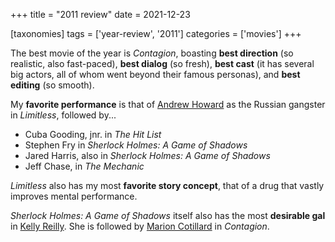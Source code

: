 +++
title = "2011 review"
date = 2021-12-23

[taxonomies]
tags = ['year-review', '2011']
categories = ['movies']
+++

The best movie of the year is *Contagion*,
boasting **best direction** (so realistic, also fast-paced),
**best dialog** (so fresh),
**best cast** (it has several big actors, all of whom went beyond their famous personas),
and **best editing** (so smooth).

My **favorite performance** is that of [Andrew Howard] as the Russian
gangster in *Limitless*, followed by...

- Cuba Gooding, jnr. in *The Hit List*
- Stephen Fry in *Sherlock Holmes: A Game of Shadows*
- Jared Harris, also in *Sherlock Holmes: A Game of Shadows*
- Jeff Chase, in *The Mechanic*

*Limitless* also has my most **favorite story
concept**, that of a drug that vastly improves mental performance.

*Sherlock Holmes: A Game of Shadows* itself also has
the most **desirable gal** in [Kelly Reilly].
She is followed by [Marion Cotillard] in *Contagion*.

[Marion Cotillard]: https://en.wikipedia.org/wiki/Marion_Cotillard
[Kelly Reilly]: http://en.wikipedia.org/wiki/Kelly_Reilly
[Andrew Howard]: https://en.wikipedia.org/wiki/Andrew_Howard
[Jared Harris]: http://en.wikipedia.org/wiki/Jared_Harris
